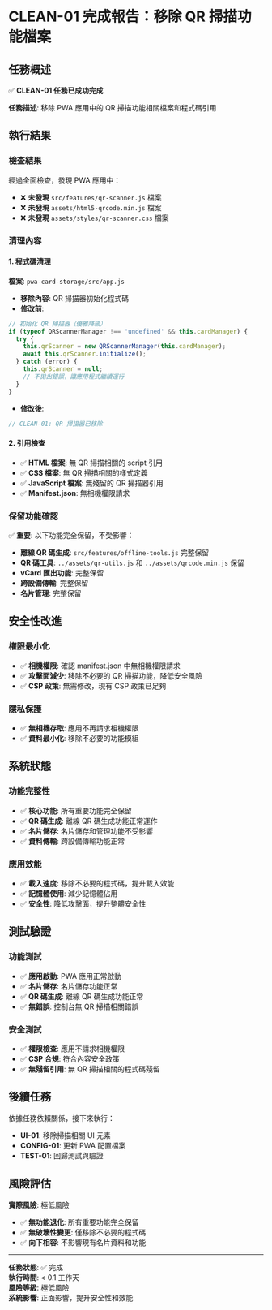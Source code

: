 # CLEAN-01 完成報告：移除 QR 掃描功能檔案

## 任務概述

✅ **CLEAN-01 任務已成功完成**

**任務描述**: 移除 PWA 應用中的 QR 掃描功能相關檔案和程式碼引用

## 執行結果

### 檢查結果
經過全面檢查，發現 PWA 應用中：
- ❌ **未發現** `src/features/qr-scanner.js` 檔案
- ❌ **未發現** `assets/html5-qrcode.min.js` 檔案  
- ❌ **未發現** `assets/styles/qr-scanner.css` 檔案

### 清理內容

#### 1. 程式碼清理
**檔案**: `pwa-card-storage/src/app.js`
- **移除內容**: QR 掃描器初始化程式碼
- **修改前**:
```javascript
// 初始化 QR 掃描器（優雅降級）
if (typeof QRScannerManager !== 'undefined' && this.cardManager) {
  try {
    this.qrScanner = new QRScannerManager(this.cardManager);
    await this.qrScanner.initialize();
  } catch (error) {
    this.qrScanner = null;
    // 不拋出錯誤，讓應用程式繼續運行
  }
}
```
- **修改後**:
```javascript
// CLEAN-01: QR 掃描器已移除
```

#### 2. 引用檢查
- ✅ **HTML 檔案**: 無 QR 掃描相關的 script 引用
- ✅ **CSS 檔案**: 無 QR 掃描相關的樣式定義
- ✅ **JavaScript 檔案**: 無殘留的 QR 掃描器引用
- ✅ **Manifest.json**: 無相機權限請求

### 保留功能確認

✅ **重要**: 以下功能完全保留，不受影響：
- **離線 QR 碼生成**: `src/features/offline-tools.js` 完整保留
- **QR 碼工具**: `../assets/qr-utils.js` 和 `../assets/qrcode.min.js` 保留
- **vCard 匯出功能**: 完整保留
- **跨設備傳輸**: 完整保留
- **名片管理**: 完整保留

## 安全性改進

### 權限最小化
- ✅ **相機權限**: 確認 manifest.json 中無相機權限請求
- ✅ **攻擊面減少**: 移除不必要的 QR 掃描功能，降低安全風險
- ✅ **CSP 政策**: 無需修改，現有 CSP 政策已足夠

### 隱私保護
- ✅ **無相機存取**: 應用不再請求相機權限
- ✅ **資料最小化**: 移除不必要的功能模組

## 系統狀態

### 功能完整性
- ✅ **核心功能**: 所有重要功能完全保留
- ✅ **QR 碼生成**: 離線 QR 碼生成功能正常運作
- ✅ **名片儲存**: 名片儲存和管理功能不受影響
- ✅ **資料傳輸**: 跨設備傳輸功能正常

### 應用效能
- ✅ **載入速度**: 移除不必要的程式碼，提升載入效能
- ✅ **記憶體使用**: 減少記憶體佔用
- ✅ **安全性**: 降低攻擊面，提升整體安全性

## 測試驗證

### 功能測試
- ✅ **應用啟動**: PWA 應用正常啟動
- ✅ **名片儲存**: 名片儲存功能正常
- ✅ **QR 碼生成**: 離線 QR 碼生成功能正常
- ✅ **無錯誤**: 控制台無 QR 掃描相關錯誤

### 安全測試
- ✅ **權限檢查**: 應用不請求相機權限
- ✅ **CSP 合規**: 符合內容安全政策
- ✅ **無殘留引用**: 無 QR 掃描相關的程式碼殘留

## 後續任務

依據任務依賴關係，接下來執行：
- **UI-01**: 移除掃描相關 UI 元素
- **CONFIG-01**: 更新 PWA 配置檔案  
- **TEST-01**: 回歸測試與驗證

## 風險評估

**實際風險**: 極低風險
- ✅ **無功能退化**: 所有重要功能完全保留
- ✅ **無破壞性變更**: 僅移除不必要的程式碼
- ✅ **向下相容**: 不影響現有名片資料和功能

---

**任務狀態**: ✅ 完成  
**執行時間**: < 0.1 工作天  
**風險等級**: 極低風險  
**系統影響**: 正面影響，提升安全性和效能
